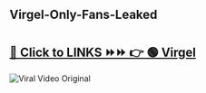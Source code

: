 
 ## Virgel-Only-Fans-Leaked

# <h2><a href="https://clipsfans.com/Virgel&ref=git">🔗 Click to LINKS ⏩⏩ 👉 🟢 Virgel </a></h2>

<a href="https://clipsfans.com/Virgel&ref=git" rel="nofollow" data-target="animated-image.originalLink"><img src="https://i.ibb.co.com/xMMVF88/686577567.gif" alt="Viral Video Original" style="max-width: 100%; display: inline-block;" data-target="animated-image.originalImage"></a>
